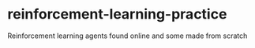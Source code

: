 # reinforcement-learning-practice
Reinforcement learning agents found online and some made from scratch
